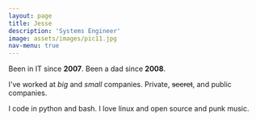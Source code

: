 ```yaml
---
layout: page
title: Jesse
description: 'Systems Engineer'
image: assets/images/pic11.jpg
nav-menu: true
---
```

Been in IT since **2007**. Been a dad since **2008**.

I've worked at *big* and _small_ companies. Private, ~~secret~~, and public companies. 

I code in python and bash. I love linux and open source and punk music. 
